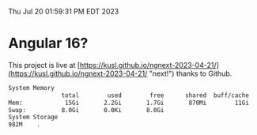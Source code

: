 Thu Jul 20 01:59:31 PM EDT 2023

# Angular 16?


This project is live at [https://kusl.github.io/ngnext-2023-04-21/](https://kusl.github.io/ngnext-2023-04-21/ "next!") thanks to Github.

```bash
System Memory
               total        used        free      shared  buff/cache   available
Mem:            15Gi       2.2Gi       1.7Gi       870Mi        11Gi        11Gi
Swap:          8.0Gi       0.0Ki       8.0Gi
System Storage
982M	.
